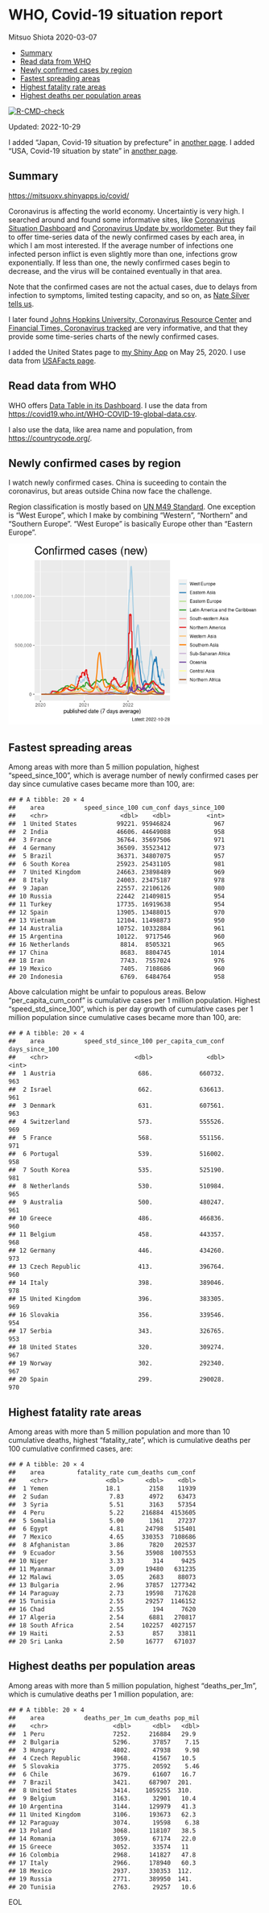 WHO, Covid-19 situation report
================
Mitsuo Shiota
2020-03-07

-   <a href="#summary" id="toc-summary">Summary</a>
-   <a href="#read-data-from-who" id="toc-read-data-from-who">Read data from
    WHO</a>
-   <a href="#newly-confirmed-cases-by-region"
    id="toc-newly-confirmed-cases-by-region">Newly confirmed cases by
    region</a>
-   <a href="#fastest-spreading-areas"
    id="toc-fastest-spreading-areas">Fastest spreading areas</a>
-   <a href="#highest-fatality-rate-areas"
    id="toc-highest-fatality-rate-areas">Highest fatality rate areas</a>
-   <a href="#highest-deaths-per-population-areas"
    id="toc-highest-deaths-per-population-areas">Highest deaths per
    population areas</a>

<!-- badges: start -->

[![R-CMD-check](https://github.com/mitsuoxv/covid/actions/workflows/R-CMD-check.yaml/badge.svg)](https://github.com/mitsuoxv/covid/actions/workflows/R-CMD-check.yaml)
<!-- badges: end -->

Updated: 2022-10-29

I added “Japan, Covid-19 situation by prefecture” in [another
page](Japan.md). I added “USA, Covid-19 situation by state” in [another
page](USA.md).

## Summary

<https://mitsuoxv.shinyapps.io/covid/>

Coronavirus is affecting the world economy. Uncertaintiy is very high. I
searched around and found some informative sites, like [Coronavirus
Situation
Dashboard](https://who.maps.arcgis.com/apps/opsdashboard/index.html#/c88e37cfc43b4ed3baf977d77e4a0667)
and [Coronavirus Update by
worldometer](https://www.worldometers.info/coronavirus/). But they fail
to offer time-series data of the newly confirmed cases by each area, in
which I am most interested. If the average number of infections one
infected person inflict is even slightly more than one, infections grow
exponentially. If less than one, the newly confirmed cases begin to
decrease, and the virus will be contained eventually in that area.

Note that the confirmed cases are not the actual cases, due to delays
from infection to symptoms, limited testing capacity, and so on, as
[Nate Silver tells
us](https://fivethirtyeight.com/features/coronavirus-case-counts-are-meaningless/).

I later found [Johns Hopkins University, Coronavirus Resource
Center](https://coronavirus.jhu.edu/) and [Financial Times, Coronavirus
tracked](https://www.ft.com/content/a26fbf7e-48f8-11ea-aeb3-955839e06441)
are very informative, and that they provide some time-series charts of
the newly confirmed cases.

I added the United States page to [my Shiny
App](https://mitsuoxv.shinyapps.io/covid/) on May 25, 2020. I use data
from [USAFacts
page](https://usafacts.org/visualizations/coronavirus-covid-19-spread-map/).

## Read data from WHO

WHO offers [Data Table in its Dashboard](https://covid19.who.int/table).
I use the data from
<https://covid19.who.int/WHO-COVID-19-global-data.csv>.

I also use the data, like area name and population, from
<https://countrycode.org/>.

## Newly confirmed cases by region

I watch newly confirmed cases. China is suceeding to contain the
coronavirus, but areas outside China now face the challenge.

Region classification is mostly based on [UN M49
Standard](https://unstats.un.org/unsd/methodology/m49/). One exception
is “West Europe”, which I make by combining “Western”, “Northern” and
“Southern Europe”. “West Europe” is basically Europe other than “Eastern
Europe”.

![](README_files/figure-gfm/chart-1.png)<!-- -->

## Fastest spreading areas

Among areas with more than 5 million population, highest
“speed_since_100”, which is average number of newly confirmed cases per
day since cumulative cases became more than 100, are:

    ## # A tibble: 20 × 4
    ##    area           speed_since_100 cum_conf days_since_100
    ##    <chr>                    <dbl>    <dbl>          <int>
    ##  1 United States           99221. 95946824            967
    ##  2 India                   46606. 44649088            958
    ##  3 France                  36764. 35697506            971
    ##  4 Germany                 36509. 35523412            973
    ##  5 Brazil                  36371. 34807075            957
    ##  6 South Korea             25923. 25431105            981
    ##  7 United Kingdom          24663. 23898489            969
    ##  8 Italy                   24003. 23475187            978
    ##  9 Japan                   22557. 22106126            980
    ## 10 Russia                  22442  21409815            954
    ## 11 Turkey                  17735. 16919638            954
    ## 12 Spain                   13905. 13488015            970
    ## 13 Vietnam                 12104. 11498873            950
    ## 14 Australia               10752. 10332884            961
    ## 15 Argentina               10122.  9717546            960
    ## 16 Netherlands              8814.  8505321            965
    ## 17 China                    8683.  8804745           1014
    ## 18 Iran                     7743.  7557024            976
    ## 19 Mexico                   7405.  7108686            960
    ## 20 Indonesia                6769.  6484764            958

Above calculation might be unfair to populous areas. Below
“per_capita_cum_conf” is cumulative cases per 1 million population.
Highest “speed_std_since_100”, which is per day growth of cumulative
cases per 1 million population since cumulative cases became more than
100, are:

    ## # A tibble: 20 × 4
    ##    area           speed_std_since_100 per_capita_cum_conf days_since_100
    ##    <chr>                        <dbl>               <dbl>          <int>
    ##  1 Austria                       686.             660732.            963
    ##  2 Israel                        662.             636613.            961
    ##  3 Denmark                       631.             607561.            963
    ##  4 Switzerland                   573.             555526.            969
    ##  5 France                        568.             551156.            971
    ##  6 Portugal                      539.             516002.            958
    ##  7 South Korea                   535.             525190.            981
    ##  8 Netherlands                   530.             510984.            965
    ##  9 Australia                     500.             480247.            961
    ## 10 Greece                        486.             466836.            960
    ## 11 Belgium                       458.             443357.            968
    ## 12 Germany                       446.             434260.            973
    ## 13 Czech Republic                413.             396764.            960
    ## 14 Italy                         398.             389046.            978
    ## 15 United Kingdom                396.             383305.            969
    ## 16 Slovakia                      356.             339546.            954
    ## 17 Serbia                        343.             326765.            953
    ## 18 United States                 320.             309274.            967
    ## 19 Norway                        302.             292340.            967
    ## 20 Spain                         299.             290028.            970

## Highest fatality rate areas

Among areas with more than 5 million population and more than 10
cumulative deaths, highest “fatality_rate”, which is cumulative deaths
per 100 cumulative confirmed cases, are:

    ## # A tibble: 20 × 4
    ##    area         fatality_rate cum_deaths cum_conf
    ##    <chr>                <dbl>      <dbl>    <dbl>
    ##  1 Yemen                18.1        2158    11939
    ##  2 Sudan                 7.83       4972    63473
    ##  3 Syria                 5.51       3163    57354
    ##  4 Peru                  5.22     216884  4153605
    ##  5 Somalia               5.00       1361    27237
    ##  6 Egypt                 4.81      24798   515401
    ##  7 Mexico                4.65     330353  7108686
    ##  8 Afghanistan           3.86       7820   202537
    ##  9 Ecuador               3.56      35908  1007553
    ## 10 Niger                 3.33        314     9425
    ## 11 Myanmar               3.09      19480   631235
    ## 12 Malawi                3.05       2683    88073
    ## 13 Bulgaria              2.96      37857  1277342
    ## 14 Paraguay              2.73      19598   717628
    ## 15 Tunisia               2.55      29257  1146152
    ## 16 Chad                  2.55        194     7620
    ## 17 Algeria               2.54       6881   270817
    ## 18 South Africa          2.54     102257  4027157
    ## 19 Haiti                 2.53        857    33811
    ## 20 Sri Lanka             2.50      16777   671037

## Highest deaths per population areas

Among areas with more than 5 million population, highest
“deaths_per_1m”, which is cumulative deaths per 1 million population,
are:

    ## # A tibble: 20 × 4
    ##    area           deaths_per_1m cum_deaths pop_mil
    ##    <chr>                  <dbl>      <dbl>   <dbl>
    ##  1 Peru                   7252.     216884   29.9 
    ##  2 Bulgaria               5296.      37857    7.15
    ##  3 Hungary                4802.      47938    9.98
    ##  4 Czech Republic         3968.      41567   10.5 
    ##  5 Slovakia               3775.      20592    5.46
    ##  6 Chile                  3679.      61607   16.7 
    ##  7 Brazil                 3421.     687907  201.  
    ##  8 United States          3414.    1059255  310.  
    ##  9 Belgium                3163.      32901   10.4 
    ## 10 Argentina              3144.     129979   41.3 
    ## 11 United Kingdom         3106.     193673   62.3 
    ## 12 Paraguay               3074.      19598    6.38
    ## 13 Poland                 3068.     118107   38.5 
    ## 14 Romania                3059.      67174   22.0 
    ## 15 Greece                 3052.      33574   11   
    ## 16 Colombia               2968.     141827   47.8 
    ## 17 Italy                  2966.     178940   60.3 
    ## 18 Mexico                 2937.     330353  112.  
    ## 19 Russia                 2771.     389950  141.  
    ## 20 Tunisia                2763.      29257   10.6

EOL
